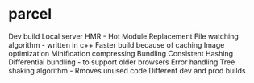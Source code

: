 # parcel
Dev build
Local server
HMR - Hot Module Replacement
File watching algorithm - written in c++
Faster build because of caching
Image optimization
Minification
compressing
Bundling
Consistent Hashing
Differential bundling - to support older browsers
Error handling
Tree shaking algorithm - Rmoves unused code
Different dev and prod builds

 